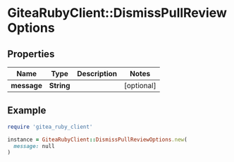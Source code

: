 # GiteaRubyClient::DismissPullReviewOptions

## Properties

| Name | Type | Description | Notes |
| ---- | ---- | ----------- | ----- |
| **message** | **String** |  | [optional] |

## Example

```ruby
require 'gitea_ruby_client'

instance = GiteaRubyClient::DismissPullReviewOptions.new(
  message: null
)
```

